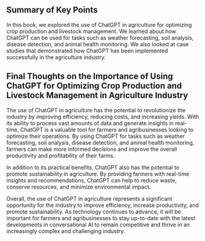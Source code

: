 
Summary of Key Points
---------------------

In this book, we explored the use of ChatGPT in agriculture for optimizing crop production and livestock management. We learned about how ChatGPT can be used for tasks such as weather forecasting, soil analysis, disease detection, and animal health monitoring. We also looked at case studies that demonstrated how ChatGPT has been implemented successfully in the agriculture industry.

Final Thoughts on the Importance of Using ChatGPT for Optimizing Crop Production and Livestock Management in Agriculture Industry
---------------------------------------------------------------------------------------------------------------------------------

The use of ChatGPT in agriculture has the potential to revolutionize the industry by improving efficiency, reducing costs, and increasing yields. With its ability to process vast amounts of data and generate insights in real-time, ChatGPT is a valuable tool for farmers and agribusinesses looking to optimize their operations. By using ChatGPT for tasks such as weather forecasting, soil analysis, disease detection, and animal health monitoring, farmers can make more informed decisions and improve the overall productivity and profitability of their farms.

In addition to its practical benefits, ChatGPT also has the potential to promote sustainability in agriculture. By providing farmers with real-time insights and recommendations, ChatGPT can help to reduce waste, conserve resources, and minimize environmental impact.

Overall, the use of ChatGPT in agriculture represents a significant opportunity for the industry to improve efficiency, increase productivity, and promote sustainability. As technology continues to advance, it will be important for farmers and agribusinesses to stay up-to-date with the latest developments in conversational AI to remain competitive and thrive in an increasingly complex and challenging industry.
